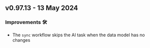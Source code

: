 ## v0.97.13 - 13 May 2024

### Improvements 🛠️
* The `sync` workflow skips the AI task when the data model has no changes